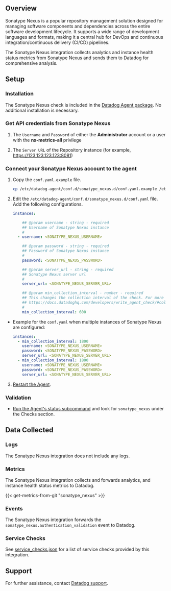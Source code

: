 ## Overview

Sonatype Nexus is a popular repository management solution designed for managing software components and dependencies across the entire software development lifecycle. It supports a wide range of development languages and formats, making it a central hub for DevOps and continuous integration/continuous delivery (CI/CD) pipelines.

The Sonatype Nexus integration collects analytics and instance health status metrics from Sonatype Nexus and sends them to Datadog for comprehensive analysis.

## Setup

### Installation

The Sonatype Nexus check is included in the [Datadog Agent package][1]. No additional installation is necessary.

### Get API credentials from Sonatype Nexus

1. The `Username` and `Password` of either the **Administrator** account or a user with the **nx-metrics-all** privilege

2. The `Server URL` of the Repository instance (for example, https://123.123.123.123:8081)

### Connect your Sonatype Nexus account to the agent

1. Copy the `conf.yaml.example` file.

   ```sh
   cp /etc/datadog-agent/conf.d/sonatype_nexus.d/conf.yaml.example /etc/datadog-agent/conf.d/sonatype_nexus.d/conf.yaml
   ```

2. Edit the `/etc/datadog-agent/conf.d/sonatype_nexus.d/conf.yaml` file. Add the following configurations.

    ```yaml
    instances:

        ## @param username - string - required
        ## Username of Sonatype Nexus instance
        #
      - username: <SONATYPE_NEXUS_USERNAME>

        ## @param password - string - required
        ## Password of Sonatype Nexus instance
        #
        password: <SONATYPE_NEXUS_PASSWORD>

        ## @param server_url - string - required
        ## Sonatype Nexus server url
        #
        server_url: <SONATYPE_NEXUS_SERVER_URL>

        ## @param min_collection_interval - number - required
        ## This changes the collection interval of the check. For more information, see:
        ## https://docs.datadoghq.com/developers/write_agent_check/#collection-interval
        #
        min_collection_interval: 600
    ```
* Example for the `conf.yaml` when multiple instances of Sonatype Nexus are configured:

    ```yaml
    instances:
      - min_collection_interval: 1800
        username: <SONATYPE_NEXUS_USERNAME>
        password: <SONATYPE_NEXUS_PASSWORD>
        server_url: <SONATYPE_NEXUS_SERVER_URL>
      - min_collection_interval: 1800
        username: <SONATYPE_NEXUS_USERNAME>
        password: <SONATYPE_NEXUS_PASSWORD>
        server_url: <SONATYPE_NEXUS_SERVER_URL>
    ```

3. [Restart the Agent][2].

### Validation

- [Run the Agent's status subcommand][3] and look for `sonatype_nexus` under the Checks section.

## Data Collected

### Logs
The Sonatype Nexus integration does not include any logs.

### Metrics

The Sonatype Nexus integration collects and forwards analytics, and instance health status metrics to Datadog.

{{< get-metrics-from-git "sonatype_nexus" >}}

### Events

The Sonatype Nexus integration forwards the `sonatype_nexus.authentication_validation` event to Datadog.

### Service Checks

See [service_checks.json][6] for a list of service checks provided by this integration.

## Support

For further assistance, contact [Datadog support][4].


[1]: /account/settings/agent/latest
[2]: https://docs.datadoghq.com/agent/guide/agent-commands/?tab=agentv6v7#start-stop-and-restart-the-agent
[3]: https://docs.datadoghq.com/agent/guide/agent-commands/#agent-status-and-information
[4]: https://docs.datadoghq.com/help/
[6]: https://github.com/DataDog/integrations-core/blob/master/sonatype_nexus/assets/service_checks.json
